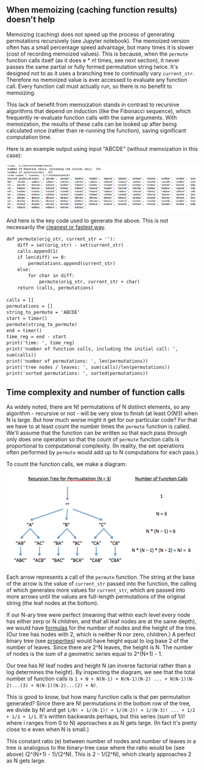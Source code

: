## When memoizing (caching function results) doesn't help

Memoizing (caching) does not speed up the process of generating permutations recursively (see Jupyter notebook). The memoized version often has a small percentage speed advantage, but many times it is slower (cost of recording memoized values).  This is because, when the `permute` function calls itself (as it does e * n! times, see next section), it never passes the same partial or fully formed permutation string twice. It's designed not to as it uses a branching tree to continually vary `current_str`. Therefore no memoized value is ever accessed to evaluate any function call. Every function call must actually run, so there is no benefit to memoizing.

This lack of benefit from memoization stands in contrast to recursive algorithms that depend on induction (like the Fibonacci sequence), which frequently re-evaluate function calls with the same arguments.  With memoization, the results of these calls can be looked up after being calculated once (rather than re-running the function), saving significant computation time.

Here is an example output using input "ABCDE" (without memoization in this case):

![permute_result](permute_result.png)

And here is the key code used to generate the above. This is not necessarily the [cleanest or fastest way](https://stackoverflow.com/questions/13109274/python-recursion-permutations).

```
def permute(orig_str, current_str = ''):
    diff = set(orig_str) - set(current_str)
    calls.append(1)
    if len(diff) == 0:
        permutations.append(current_str)
    else:
        for char in diff:
            permute(orig_str, current_str + char)
    return (calls, permutations)

calls = []
permutations = []
string_to_permute = 'ABCDE'
start = timer()
permute(string_to_permute)
end = timer()
time_reg = end - start
print('time: ', time_reg)
print('number of function calls, including the initial call: ', sum(calls))
print('number of permutations: ', len(permutations))
print('tree nodes / leaves: ', sum(calls)/len(permutations))
print('sorted permutations: ', sorted(permutations))
```

## Time complexity and number of function calls

As widely noted, there are N! permutations of N distinct elements, so any algorithm - recursive or not - will be very slow to finish (at least O(N!)) when N is large.  But how much worse might it get for our particular code?  For that we have to at least count the number times the `permute` function is called. We'll assume that the function can be written so that each pass through only does one operation so that the count of `permute` function calls is proportional to computational complexity.  (In reality, the set operations often performed by `permute` would add up to N computations for each pass.)

To count the function calls, we make a diagram:

![tree_diag](tree_diag.png)

Each arrow represents a call of the `permute` function.  The string at the base of the arrow is the value of `current_str` passed into the function, the calling of which generates more values for `current_str`, which are passed into more arrows until the values are full-length permutations of the original string (the leaf nodes at the bottom).

If our N-ary tree were perfect (meaning that within each level every node has either zerp or N children, and that all leaf nodes are at the same depth), we would have [formulas](https://en.wikipedia.org/wiki/K-ary_tree) for the number of nodes and the height of the tree.  (Our tree has nodes with 2, which is neither N nor zero, children.) A perfect binary tree (see [properties](https://en.wikipedia.org/wiki/Binary_tree)) would have height equal to log base 2 of the number of leaves.  Since there are 2^N leaves, the height is N.  The number of nodes is the sum of a geometric series equal to 2^(N+1) - 1.

Our tree has N! leaf nodes and height N (an inverse factorial rather than a log determines the height).  By inspecting the diagram, we see that the total number of function calls is `1 + N + N(N-1) + N(N-1)(N-2) ... + N(N-1)(N-2)...(3) + N(N-1)(N-2)...(2) + N!`.

This is good to know, but how many function calls is that per permutation generated?  Since there are N! permutations in the bottom row of the tree, we divide by N! and get `1/N! + 1/(N-1)! + 1/(N-2)! + 1/(N-3)! ... + 1/2 + 1/1 + 1/1`.  It's written backwards perhaps, but this series (sum of 1/i! where i ranges from 0 to N) approaches e as N gets large.  (In fact it's pretty close to e even when N is small.)

This constant ratio (e) between number of nodes and number of leaves in a tree is analogous to the binary-tree case where the ratio would be (see above) (2^(N+1) - 1)/(2^N).  This is 2 - 1/(2^N), which clearly approaches 2 as N gets large.
